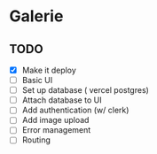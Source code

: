 # Galerie

## TODO

- [x] Make it deploy
- [ ] Basic UI
- [ ] Set up database ( vercel postgres)
- [ ] Attach database to UI
- [ ] Add authentication (w/ clerk)
- [ ] Add image upload
- [ ] Error management
- [ ] Routing
